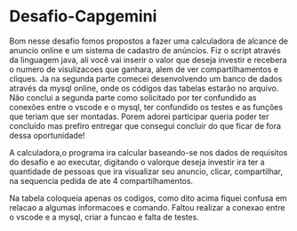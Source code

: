 # Desafio-Capgemini
Bom nesse desafio fomos propostos a fazer uma  calculadora de alcance de anuncio online e um sistema de cadastro de anúncios. 
Fiz o script através da linguagem java, ali você vai inserir o valor que deseja investir e recebera o numero de visulizacoes que ganhara, 
alem de ver compartilhamentos e cliques. Ja na segunda parte comecei desenvolvendo um banco de dados através da mysql online, onde  os códigos 
das tabelas estarão no arquivo. Não conclui a segunda parte como solicitado por ter confundido as conexões entre o vscode e o mysql, 
ter confundido os testes e as funções que teriam que ser montadas. Porem adorei participar queria poder ter concluído mas prefiro entregar 
que consegui concluir do que ficar de fora dessa oportunidade!
 
 A calculadora,o programa ira calcular baseando-se nos dados de requisitos do desafio e 
 ao executar, digitando o valorque deseja investir ira ter a quantidade de pessoas que ira visualizar seu anuncio, clicar, compartilhar, na sequencia pedida de
 ate 4 compartilhamentos.
 
 Na tabela coloqueia apenas os codigos, como dito acima fiquei confusa em relacao a algumas informacoes e comando. Faltou realizar a conexao entre o vscode e 
 a mysql, criar a funcao e falta de testes.
